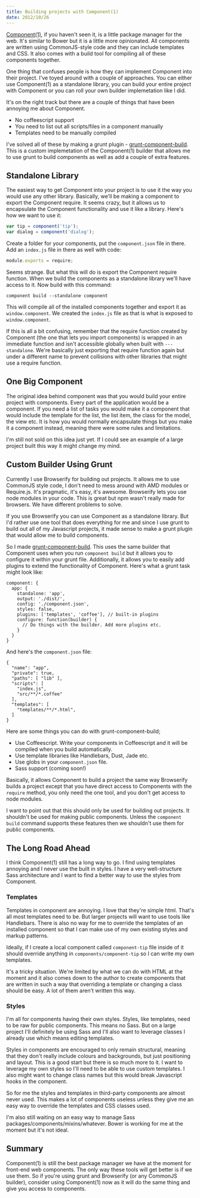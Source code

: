 ```yaml
--- 
title: Building projects with Component(1)
date: 2012/10/26
---
```


[Component(1)](http://github.com/component/component), if you haven't seen it, is a little package manager for the web. It's similar to Bower but it is a little more opinionated. All components are written using CommonJS-style code and they can include templates and CSS. It also comes with a build tool for compiling all of these components together.

One thing that confuses people is how they can implement Component into their project. I've toyed around with a couple of approaches. You can either use Component(1) as a standalone library, you can build your entire project with Component or you can roll your own builder implemetation like I did.

It's on the right track but there are a couple of things that have been annoying me about Component. 

* No coffeescript support
* You need to list out all scripts/files in a component manually
* Templates need to be manually compiled

I've solved all of these by making a grunt plugin - [grunt-component-build](http://github.com/anthonyshort/grunt-component-build). This is a custom implemetation of the Component(1) builder that allows me to use grunt to build components as well as add a couple of extra features.

## Standalone Library

The easiest way to get Component into your project is to use it the way you would use any other library. Basically, we'll be making a component to export the Component require. It seems crazy, but it allows us to encapsulate the Component functionality and use it like a library. Here's how we want to use it:

```js
var tip = component('tip');
var dialog = component('dialog');
```

Create a folder for your components, put the `component.json` file in there. Add an `index.js` file in there as well with code:

```js
module.exports = require;
```

Seems strange. But what this will do is export the Component require function. When we build the components as a standalone library we'll have access to it. Now build with this command:

```
component build --standalone component
```

This will compile all of the installed components together and export it as `window.component`. We created the `index.js` file as that is what is exposed to `window.component`. 

If this is all a bit confusing, remember that the require function created by Component (the one that lets you import components) is wrapped in an immediate function and isn't accessible globally when built with `---standalone`. We're basically just exporting that require function again but under a different name to prevent collisions with other libraries that might use a require function.

## One Big Component

The original idea behind component was that you would build your entire project with components. Every part of the application would be a component. If you need a list of tasks you would make it a component that would include the template for the list, the list item, the class for the model, the view etc. It is how you would normally encapsulate things but you make it a component instead, meaning there were some rules and limitations. 

I'm still not sold on this idea just yet. If I could see an example of a large project built this way it might change my mind.

## Custom Builder Using Grunt

Currently I use Browserify for building out projects. It allows me to use CommonJS style code, I don't need to mess around with AMD modules or Require.js. It's pragmatic, it's easy, it's awesome. Browserify lets you use node modules in your code. This is great but npm wasn't really made for browsers. We have different problems to solve.

If you use Browserify you can use Component as a standalone library. But I'd rather use one tool that does everything for me and since I use grunt to build out all of my Javascript projects, it made sense to make a grunt plugin that would allow me to build components.

So I made [grunt-component-build](http://github.com/anthonyshort/grunt-component-build). This uses the same builder that Component uses when you run `component build` but it allows you to configure it within your grunt file. Additionally, it allows you to easily add plugins to extend the functionality of Component. Here's what a grunt task might look like:

```
component: {
  app: {
    standalone: 'app',
    output: './dist/',
    config: './component.json',
    styles: false,
    plugins: ['templates', 'coffee'], // built-in plugins
    configure: function(builder) {
      // Do things with the builder. Add more plugins etc.
    }
  }
}
```

And here's the `component.json` file:

```
{
  "name": "app",
  "private": true,
  "paths": [ "lib" ],
  "scripts": [
    "index.js",
    "src/**/*.coffee"
  ],
  "templates": [
    "templates/**/*.html",
  ]
}
```

Here are some things you can do with grunt-component-build;

* Use Coffeescript. Write your components in Coffeescript and it will be compiled when you build automatically.
* Use template libraries like Handlebars, Dust, Jade etc.
* Use globs in your `component.json` file.
* Sass support (coming soon!)

Basically, it allows Component to build a project the same way Browserify builds a project except that you have direct access to Components with the `require` method, you only need the one tool, and you don't get access to node modules. 

I want to point out that this should only be used for building out projects. It shouldn't be used for making public components. Unless the `component build` command supports these features then we shouldn't use them for public components. 

## The Long Road Ahead

I think Component(1) still has a long way to go. I find using templates annoying and I never use the built in styles. I have a very well-structure Sass architecture and I want to find a better way to use the styles from Component.

### Templates

Templates in component are annoying. I love that they're simple html. That's all most templates need to be. But larger projects will want to use tools like Handlebars. There is also no way for me to override the templates of an installed component so that I can make use of my own existing styles and markup patterns.

Ideally, if I create a local component called `component-tip` file inside of it should override anything in `components/component-tip` so I can write my own templates. 

It's a tricky situation. We're limited by what we can do with HTML at the moment and it also comes down to the author to create components that are written in such a way that overriding a template or changing a class should be easy. A lot of them aren't written this way.

### Styles

I'm all for components having their own styles. Styles, like templates, need to be raw for public components. This means no Sass. But on a large project I'll definitely be using Sass and I'll also want to leverage classes I already use which means editing templates.

Styles in components are encouraged to only remain structural, meaning that they don't really include colours and backgrounds, but just positioning and layout. This is a good start but there is so much more to it. I want to leverage my own styles so I'll need to be able to use custom templates. I also might want to change class names but this would break Javascript hooks in the component. 

So for me the styles and templates in third-party components are almost never used. This makes a lot of components useless unless they give me an easy way to override the templates and CSS classes used.

I'm also still waiting on an easy way to manage Sass packages/components/mixins/whatever. Bower is working for me at the moment but it's not ideal.

## Summary

Component(1) is still the best package manager we have at the moment for front-end web components. The only way these tools will get better is if we use them. So if you're using grunt and Browserify (or any CommonJS builder), consider using Component(1) now as it will do the same thing and give you access to components.